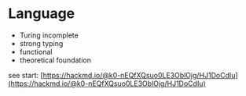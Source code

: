 # Language

* Turing incomplete
* strong typing
* functional
* theoretical foundation

see start: [https://hackmd.io/@k0-nEQfXQsuo0LE3OblOjg/HJ1DoCdIu](https://hackmd.io/@k0-nEQfXQsuo0LE3OblOjg/HJ1DoCdIu)

